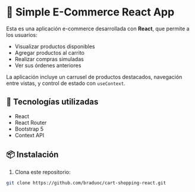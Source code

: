 # 🛒 Simple E-Commerce React App

Esta es una aplicación e-commerce desarrollada con **React**, que permite a los usuarios:

- Visualizar productos disponibles
- Agregar productos al carrito
- Realizar compras simuladas
- Ver sus órdenes anteriores

La aplicación incluye un carrusel de productos destacados, navegación entre vistas, y control de estado con `useContext`.

## 🚀 Tecnologías utilizadas

- React
- React Router
- Bootstrap 5
- Context API

## 📦 Instalación

1. Clona este repositorio:

```bash
git clone https://github.com/braduoc/cart-shopping-react.git
```
